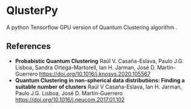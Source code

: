 # QlusterPy
A python Tensorflow GPU version of Quantum Clustering algorithm .

## References

- __Probabistic Quantum Clustering__ Raúl V. Casaña-Eslava, Paulo J.G. Lisboa, Sandra Ortega-Martorell, Ian H. Jarman, José D. Martín-Guerrero https://doi.org/10.1016/j.knosys.2020.105567 
- __Quantum Clustering in non-spherical data distributions: Finding a suitable number of clusters__ Raúl V Casaña-Eslava, Ian H. Jarman, Paulo J.G. Lisboa, José D. Martín-Guerrero https://doi.org/10.1016/j.neucom.2017.01.102
